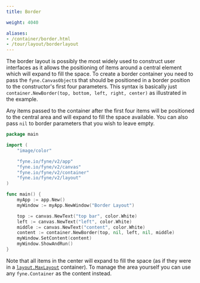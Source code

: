 ```yaml
---
title: Border

weight: 4040

aliases:
- /container/border.html
- /tour/layout/borderlayout
---
```


The border layout is possibly the most widely used to construct user
interfaces as it allows the positioning of items around a central element
which will expand to fill the space. To create a border container you need
to pass the `fyne.CanvasObject`s that should be positioned in a border
position to the constructor's first four parameters. This
syntax is basically just
`container.NewBorder(top, bottom, left, right, center)` as illustrated in
the example.

Any items passed to the container after the first four items will be
positioned to the central area and will expand to fill the space available.
You can also pass `nil` to border parameters that you wish to leave empty.

```go
package main

import (
	"image/color"

	"fyne.io/fyne/v2/app"
	"fyne.io/fyne/v2/canvas"
	"fyne.io/fyne/v2/container"
	"fyne.io/fyne/v2/layout"
)

func main() {
	myApp := app.New()
	myWindow := myApp.NewWindow("Border Layout")

	top := canvas.NewText("top bar", color.White)
	left := canvas.NewText("left", color.White)
	middle := canvas.NewText("content", color.White)
	content := container.NewBorder(top, nil, left, nil, middle)
	myWindow.SetContent(content)
	myWindow.ShowAndRun()
}
```

Note that all items in the center will expand to fill the space (as if
they were in a [`layout.MaxLayout`](/container/max) container).
To manage the area yourself you can use any `fyne.Container` as the
content instead.
